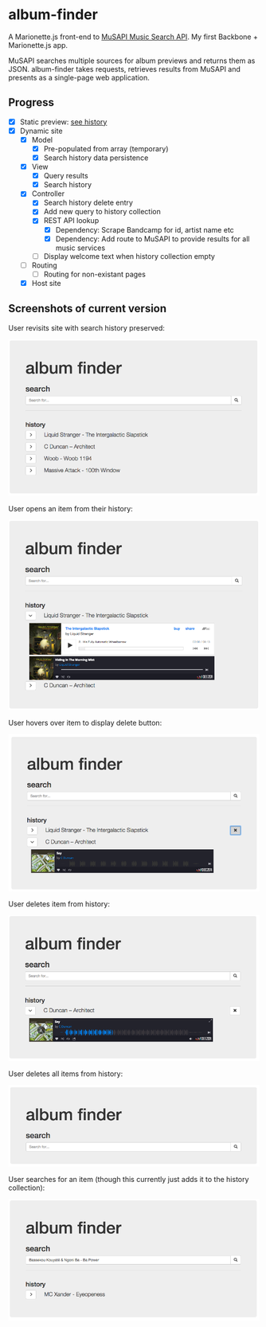 # album-finder

A Marionette.js front-end to [MuSAPI Music Search API](https://github.com/sonicblend/MuSAPI). My first Backbone + Marionette.js app.

MuSAPI searches multiple sources for album previews and returns them as JSON. album-finder takes requests, retrieves results from MuSAPI and presents as a single-page web application.

## Progress

- [x] Static preview: [see history](https://github.com/sonicblend/album-finder/blob/master/screenshots/static.png)
- [x] Dynamic site
  - [x] Model
    - [x] Pre-populated from array (temporary)
    - [x] Search history data persistence
  - [x] View
    - [x] Query results
    - [x] Search history
  - [x] Controller
    - [x] Search history delete entry
    - [x] Add new query to history collection
    - [x] REST API lookup
      - [x] Dependency: Scrape Bandcamp for id, artist name etc
      - [x] Dependency: Add route to MuSAPI to provide results for all music services
    - [ ] Display welcome text when history collection empty
  - [ ] Routing
    - [ ] Routing for non-existant pages
  - [x] Host site

## Screenshots of current version

User revisits site with search history preserved:

![User revists site with search history visible](https://github.com/sonicblend/album-finder/blob/master/screenshots/album_finder_history_closed.png)

User opens an item from their history:

![User opens an item from their history](https://github.com/sonicblend/album-finder/blob/master/screenshots/album_finder_history_open.png)

User hovers over item to display delete button:

![User hovers over item to display delete button](https://github.com/sonicblend/album-finder/blob/master/screenshots/album_finder_delete_hover.png)

User deletes item from history:

![User deletes item from history](https://github.com/sonicblend/album-finder/blob/master/screenshots/album_finder_deleted.png)

User deletes all items from history:

![User deletes all items from history](https://github.com/sonicblend/album-finder/blob/master/screenshots/album_finder_no_history.png)

User searches for an item (though this currently just adds it to the history collection):

![User searches for an item](https://github.com/sonicblend/album-finder/blob/master/screenshots/album_finder_search.png)
